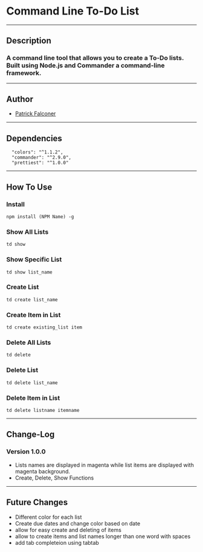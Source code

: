 # Command Line To-Do List
---
## Description
### A command line tool that allows you to create a To-Do lists. Built using Node.js and Commander a command-line framework.
---
## Author
  * <a href="https://github.com/P-J-FALCONER">Patrick Falconer</a>
---
## Dependencies
  ```
    "colors": "^1.1.2",
    "commander": "^2.9.0",
    "prettiest": "^1.0.0"
  ```
---
## How To Use

### Install
 ```
 npm install (NPM Name) -g
 ```
### Show All Lists
 ```
 td show 
 ```
### Show Specific List
 ```
 td show list_name
 ```
### Create List
 ```
 td create list_name
 ```
### Create Item in List
 ```
 td create existing_list item
 ```
### Delete All Lists
 ```
 td delete
 ```
### Delete List
 ```
 td delete list_name
 ```
### Delete Item in List
 ```
 td delete listname itemname
 ```
 ---
## Change-Log
### Version 1.0.0
 * Lists names are displayed in magenta while list items are displayed with magenta background.
 * Create, Delete, Show Functions
---
## Future Changes
 * Different color for each list
 * Create due dates and change color based on date
 * allow for easy create and deleting of items
 * allow to create items and list names longer than one word with spaces
 * add tab completeion using tabtab
 
